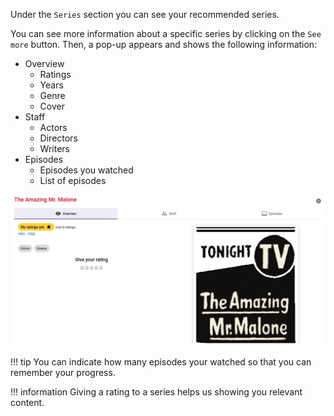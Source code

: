 Under the `Series` section you can see your recommended series.

You can see more information about a specific series by clicking on the `See more` button. Then, a pop-up appears and shows the following information:

- Overview
    - Ratings
    - Years
    - Genre
    - Cover
- Staff
    - Actors
    - Directors
    - Writers
- Episodes
    - Episodes you watched
    - List of episodes

![](../../assets/images/popup-series.jpg)

!!! tip
    You can indicate how many episodes your watched so that you can remember your progress.

!!! information
    Giving a rating to a series helps us showing you relevant content.
